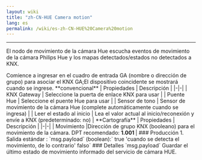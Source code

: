 ```yaml
---
layout: wiki
title: "zh-CN-HUE Camera motion"
lang: es
permalink: /wiki/es-zh-CN-HUE%20Camera%20motion
---
```

---
<P> El nodo de movimiento de la cámara Hue escucha eventos de movimiento de la cámara Philips Hue y los mapas detectados/estados no detectados a KNX.</p>
Comience a ingresar en el cuadro de entrada GA (nombre o dirección de grupo) para asociar el KNX GA;El dispositivo coincidente se mostrará cuando se ingrese.
**convencional**
| Propiedades | Descripción |
|-|-|
| KNX Gateway | Seleccione la puerta de enlace KNX para usar |
| Puente Hue | Seleccione el puente Hue para usar |
| Sensor de tono | Sensor de movimiento de la cámara Hue (complete automáticamente cuando se ingresa) |
| Leer el estado al inicio | Lea el valor actual al inicio/reconexión y envíe a KNX (predeterminado: no) |
**Cartografía**
| Propiedades | Descripción |
|-|-|
| Movimiento |Dirección de grupo KNX (booleano) para el movimiento de la cámara. DPT recomendado: <b> 1.001 </b> |
### Producción
1. Salida estándar
: `msg.payload` (boolean):` true 'cuando se detecta el movimiento, de lo contrario' falso`
### Detalles
`msg.payload` Guardar el último estado de movimiento informado del servicio de cámara HUE.</script>
